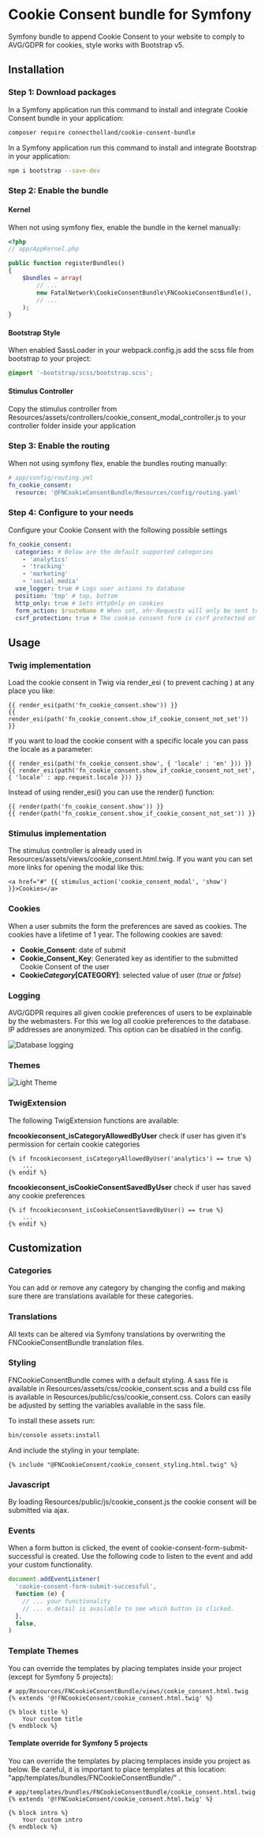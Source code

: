 # Cookie Consent bundle for Symfony

Symfony bundle to append Cookie Consent to your website to comply to AVG/GDPR for cookies, style works with Bootstrap v5.

## Installation

### Step 1: Download packages

In a Symfony application run this command to install and integrate Cookie Consent bundle in your application:

```bash
composer require connectholland/cookie-consent-bundle
```

In a Symfony application run this command to install and integrate Bootstrap in your application:

```bash
npm i bootstrap --save-dev
```

### Step 2: Enable the bundle

#### Kernel

When not using symfony flex, enable the bundle in the kernel manually:

```php
<?php
// app/AppKernel.php

public function registerBundles()
{
    $bundles = array(
        // ...
        new FatalNetwork\CookieConsentBundle\FNCookieConsentBundle(),
        // ...
    );
}
```

#### Bootstrap Style

When enabled SassLoader in your webpack.config.js add the scss file from bootstrap to your project:

```scss
@import '~bootstrap/scss/bootstrap.scss';
```

#### Stimulus Controller

Copy the stimulus controller from Resources/assets/controllers/cookie_consent_modal_controller.js to your controller folder inside your application

### Step 3: Enable the routing

When not using symfony flex, enable the bundles routing manually:

```yaml
# app/config/routing.yml
fn_cookie_consent:
  resource: '@FNCookieConsentBundle/Resources/config/routing.yaml'
```

### Step 4: Configure to your needs

Configure your Cookie Consent with the following possible settings

```yaml
fn_cookie_consent:
  categories: # Below are the default supported categories
    - 'analytics'
    - 'tracking'
    - 'marketing'
    - 'social_media'
  use_logger: true # Logs user actions to database
  position: 'top' # top, bottom
  http_only: true # Sets HttpOnly on cookies
  form_action: $routeName # When set, xhr-Requests will only be sent to this route. Take care of having the route available.
  csrf_protection: true # The cookie consent form is csrf protected or not
```

## Usage

### Twig implementation

Load the cookie consent in Twig via render_esi ( to prevent caching ) at any place you like:

```twig
{{ render_esi(path('fn_cookie_consent.show')) }}
{{ render_esi(path('fn_cookie_consent.show_if_cookie_consent_not_set')) }}
```

If you want to load the cookie consent with a specific locale you can pass the locale as a parameter:

```twig
{{ render_esi(path('fn_cookie_consent.show', { 'locale' : 'en' })) }}
{{ render_esi(path('fn_cookie_consent.show_if_cookie_consent_not_set', { 'locale' : app.request.locale })) }}
```

Instead of using render_esi() you can use the render() function:

```twig
{{ render(path('fn_cookie_consent.show')) }}
{{ render(path('fn_cookie_consent.show_if_cookie_consent_not_set')) }}
```

### Stimulus implementation

The stimulus controller is already used in Resources/assets/views/cookie_consent.html.twig. If you want you can set more links for opening the modal like this:

```twig
<a href="#" {{ stimulus_action('cookie_consent_modal', 'show') }}>Cookies</a>
```

### Cookies

When a user submits the form the preferences are saved as cookies. The cookies have a lifetime of 1 year. The following cookies are saved:

- **Cookie_Consent**: date of submit
- **Cookie_Consent_Key**: Generated key as identifier to the submitted Cookie Consent of the user
- **Cookie*Category*[CATEGORY]**: selected value of user (_true_ or _false_)

### Logging

AVG/GDPR requires all given cookie preferences of users to be explainable by the webmasters. For this we log all cookie preferences to the database. IP addresses are anonymized. This option can be disabled in the config.

![Database logging](https://raw.githubusercontent.com/ConnectHolland/cookie-consent-bundle/master/Resources/doc/log.png)

### Themes

![Light Theme](https://raw.githubusercontent.com/ConnectHolland/cookie-consent-bundle/master/Resources/doc/light_theme.png)

### TwigExtension

The following TwigExtension functions are available:

**fncookieconsent_isCategoryAllowedByUser**
check if user has given it's permission for certain cookie categories

```twig
{% if fncookieconsent_isCategoryAllowedByUser('analytics') == true %}
    ...
{% endif %}
```

**fncookieconsent_isCookieConsentSavedByUser**
check if user has saved any cookie preferences

```twig
{% if fncookieconsent_isCookieConsentSavedByUser() == true %}
    ...
{% endif %}
```

## Customization

### Categories

You can add or remove any category by changing the config and making sure there are translations available for these categories.

### Translations

All texts can be altered via Symfony translations by overwriting the FNCookieConsentBundle translation files.

### Styling

FNCookieConsentBundle comes with a default styling. A sass file is available in Resources/assets/css/cookie_consent.scss and a build css file is available in Resources/public/css/cookie_consent.css. Colors can easily be adjusted by setting the variables available in the sass file.

To install these assets run:

```bash
bin/console assets:install
```

And include the styling in your template:

```twig
{% include "@FNCookieConsent/cookie_consent_styling.html.twig" %}
```

### Javascript

By loading Resources/public/js/cookie_consent.js the cookie consent will be submitted via ajax.

### Events

When a form button is clicked, the event of cookie-consent-form-submit-successful is created. Use the following code to listen to the event and add your custom functionality.

```javascript
document.addEventListener(
  'cookie-consent-form-submit-successful',
  function (e) {
    // ... your functionality
    // ... e.detail is available to see which button is clicked.
  },
  false,
)
```

### Template Themes

You can override the templates by placing templates inside your project (except for Symfony 5 projects):

```twig
# app/Resources/FNCookieConsentBundle/views/cookie_consent.html.twig
{% extends '@!FNCookieConsent/cookie_consent.html.twig' %}

{% block title %}
    Your custom title
{% endblock %}
```

#### Template override for Symfony 5 projects

You can override the templates by placing templaces inside you project as below. Be careful, it is important to place templates at this location: "app/templates/bundles/FNCookieConsentBundle/" .

```twig
# app/templates/bundles/FNCookieConsentBundle/cookie_consent.html.twig
{% extends '@!FNCookieConsent/cookie_consent.html.twig' %}

{% block intro %}
    Your custom intro
{% endblock %}
```
